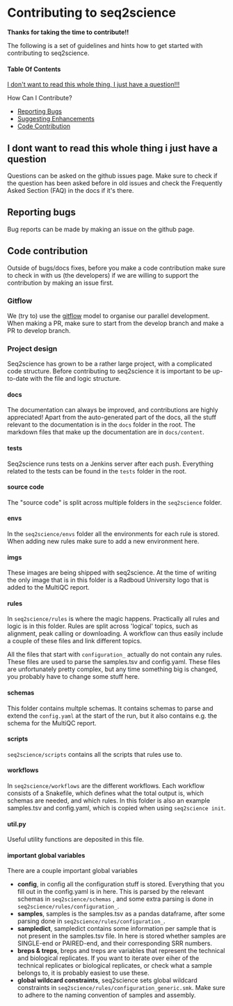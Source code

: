 # Contributing to seq2science

**Thanks for taking the time to contribute!!**

The following is a set of guidelines and hints how to get started with contributing to seq2science.

#### Table Of Contents

[I don't want to read this whole thing, I just have a question!!!](##I-dont-want-to-read-this-whole-thing-i-just-have-a-question)

How Can I Contribute?
  * [Reporting Bugs](##reporting-bugs)
  * [Suggesting Enhancements](##Suggesting-enhancements)
  * [Code Contribution](##Code-contribution)

## I dont want to read this whole thing i just have a question

Questions can be asked on the github issues page. Make sure to check if the question has been asked before in old issues and check the Frequently Asked Section (FAQ) in the docs if it's there.

## Reporting bugs
Bug reports can be made by making an issue on the github page.

## Code contribution

Outside of bugs/docs fixes, before you make a code contribution make sure to check in with us (the developers) if we are willing to support the contribution by making an issue first.

### Gitflow

We (try to) use the [gitflow](https://nvie.com/posts/a-successful-git-branching-model/) model to organise our parallel development. When making a PR, make sure to start from the develop branch and make a PR to develop branch.

### Project design

Seq2science has grown to be a rather large project, with a complicated code structure. Before contributing to seq2science it is important to be up-to-date with the file and logic structure. 

#### docs

The documentation can always be improved, and contributions are highly appreciated! Apart from the auto-generated part of the docs, all the stuff relevant to the documentation is in the `docs` folder in the root. The markdown files that make up the documentation are in `docs/content`.

#### tests

Seq2science runs tests on a Jenkins server after each push. Everything related to the tests can be found in the `tests` folder in the root.

#### source code

The "source code" is split across multiple folders in the `seq2science` folder.

#### envs

In the `seq2science/envs` folder all the environments for each rule is stored. When adding new rules make sure to add a new environment here. 

#### imgs

These images are being shipped with seq2science. At the time of writing the only image that is in this folder is a Radboud University logo that is added to the MultiQC report.

#### rules

In `seq2science/rules` is where the magic happens. Practically all rules and logic is in this folder. Rules are split across 'logical' topics, such as alignment, peak calling or downloading. A workflow can thus easily include a couple of these files and link different topics.

All the files that start with `configuration_` actually do not contain any rules. These files are used to parse the samples.tsv and config.yaml. These files are unfortunately pretty complex, but any time something big is changed, you probably have to change some stuff here.

#### schemas

This folder contains multple schemas. It contains schemas to parse and extend the `config.yaml` at the start of the run, but it also contains e.g. the schema for the MultiQC report.

#### scripts

`seq2science/scripts` contains all the scripts that rules use to.

#### workflows

In `seq2science/workflows` are the different workflows. Each workflow consists of a Snakefile, which defines what the total output is, which schemas are needed, and which rules. In this folder is also an example samples.tsv and config.yaml, which is copied when using `seq2science init`.

#### util.py

Useful utility functions are deposited in this file.

#### important global variables

There are a couple important global variables

* **config**, in config all the configuration stuff is stored. Everything that you fill out in the config.yaml is in here. This is parsed by the relevant schemas in `seq2science/schemas` , and some extra parsing is done in `seq2science/rules/configuration_`. 
* **samples**, samples is the samples.tsv as a pandas dataframe, after some parsing done in `seq2science/rules/configuration_`. 
* **sampledict**, sampledict contains some information per sample that is not present in the samples.tsv file. In here is stored whether samples are SINGLE-end or PAIRED-end, and their corresponding SRR numbers.
* **breps & treps**, breps and treps are variables that represent the technical and biological replicates. If you want to iterate over eiher of the technical replicates or biological replicates, or check what a sample belongs to, it is probably easiest to use these.
* **global wildcard constraints**, seq2science sets global wildcard constraints in `seq2science/rules/configuration_generic.smk`. Make sure to adhere to the naming convention of samples and assembly. 

